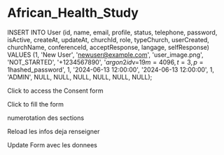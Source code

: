 # African_Health_Study

INSERT INTO User (id, name, email, profile, status, telephone, password, isActive, createAt, updateAt, churchId, role, typeChurch, userCreated, churchName, conferenceId, acceptResponse, langage, selfResponse)
VALUES (1, 'New User', 'newuser@example.com', 'user_image.png', 'NOT_STARTED', '+1234567890', '$argon2id$v=19$m=4096,t=3,p=1$hashed_password', 1, '2024-06-13 12:00:00', '2024-06-13 12:00:00', 1, 'ADMIN', NULL, NULL, NULL, NULL, NULL, NULL);



Click to access the Consent form


Click to fill the form


numerotation des sections

Reload les infos deja renseigner 


Update  Form avec les donnees 


